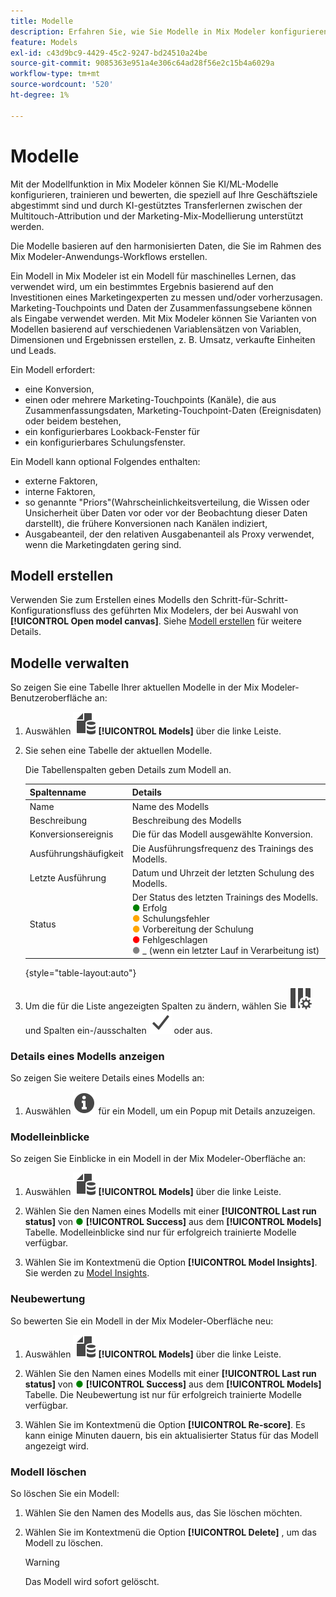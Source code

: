 ```yaml
---
title: Modelle
description: Erfahren Sie, wie Sie Modelle in Mix Modeler konfigurieren und verwenden.
feature: Models
exl-id: c43d9bc9-4429-45c2-9247-bd24510a24be
source-git-commit: 9085363e951a4e306c64ad28f56e2c15b4a6029a
workflow-type: tm+mt
source-wordcount: '520'
ht-degree: 1%

---
```


# Modelle

Mit der Modellfunktion in Mix Modeler können Sie KI/ML-Modelle konfigurieren, trainieren und bewerten, die speziell auf Ihre Geschäftsziele abgestimmt sind und durch KI-gestütztes Transferlernen zwischen der Multitouch-Attribution und der Marketing-Mix-Modellierung unterstützt werden.

Die Modelle basieren auf den harmonisierten Daten, die Sie im Rahmen des Mix Modeler-Anwendungs-Workflows erstellen.

Ein Modell in Mix Modeler ist ein Modell für maschinelles Lernen, das verwendet wird, um ein bestimmtes Ergebnis basierend auf den Investitionen eines Marketingexperten zu messen und/oder vorherzusagen. Marketing-Touchpoints und Daten der Zusammenfassungsebene können als Eingabe verwendet werden. Mit Mix Modeler können Sie Varianten von Modellen basierend auf verschiedenen Variablensätzen von Variablen, Dimensionen und Ergebnissen erstellen, z. B. Umsatz, verkaufte Einheiten und Leads.

Ein Modell erfordert:

* eine Konversion,
* einen oder mehrere Marketing-Touchpoints (Kanäle), die aus Zusammenfassungsdaten, Marketing-Touchpoint-Daten (Ereignisdaten) oder beidem bestehen,
* ein konfigurierbares Lookback-Fenster für
* ein konfigurierbares Schulungsfenster.

Ein Modell kann optional Folgendes enthalten:

* externe Faktoren,
* interne Faktoren,
* so genannte &quot;Priors&quot;(Wahrscheinlichkeitsverteilung, die Wissen oder Unsicherheit über Daten vor oder vor der Beobachtung dieser Daten darstellt), die frühere Konversionen nach Kanälen indiziert,
* Ausgabeanteil, der den relativen Ausgabenanteil als Proxy verwendet, wenn die Marketingdaten gering sind.


## Modell erstellen

Verwenden Sie zum Erstellen eines Modells den Schritt-für-Schritt-Konfigurationsfluss des geführten Mix Modelers, der bei Auswahl von **[!UICONTROL Open model canvas]**. Siehe [Modell erstellen](create.md) für weitere Details.

## Modelle verwalten

So zeigen Sie eine Tabelle Ihrer aktuellen Modelle in der Mix Modeler-Benutzeroberfläche an:

1. Auswählen ![](/help/assets//icons/FileData.svg) **[!UICONTROL Models]** über die linke Leiste.

1. Sie sehen eine Tabelle der aktuellen Modelle.

   Die Tabellenspalten geben Details zum Modell an.

   | Spaltenname | Details |
   |---|---|
   | Name | Name des Modells |
   | Beschreibung | Beschreibung des Modells |
   | Konversionsereignis | Die für das Modell ausgewählte Konversion. |
   | Ausführungshäufigkeit | Die Ausführungsfrequenz des Trainings des Modells. |
   | Letzte Ausführung | Datum und Uhrzeit der letzten Schulung des Modells. |
   | Status | Der Status des letzten Trainings des Modells. <br/><span style="color:green">●</span> Erfolg<br/><span style="color:orange">●</span> Schulungsfehler<br/> <span style="color:orange">●</span> Vorbereitung der Schulung <br/><span style="color:red">●</span> Fehlgeschlagen <br/><span style="color:gray">●</span> _ (wenn ein letzter Lauf in Verarbeitung ist) |

   {style="table-layout:auto"}

1. Um die für die Liste angezeigten Spalten zu ändern, wählen Sie ![Spalteneinstellungen](/help/assets//icons/ColumnSetting.svg) und Spalten ein-/ausschalten ![Überprüfen](/help/assets//icons/Checkmark.svg) oder aus.


### Details eines Modells anzeigen

So zeigen Sie weitere Details eines Modells an:

1. Auswählen ![Info](/help/assets//icons/Info.svg) für ein Modell, um ein Popup mit Details anzuzeigen.



### Modelleinblicke

So zeigen Sie Einblicke in ein Modell in der Mix Modeler-Oberfläche an:

1. Auswählen ![](/help/assets//icons/FileData.svg) **[!UICONTROL Models]** über die linke Leiste.

1. Wählen Sie den Namen eines Modells mit einer **[!UICONTROL Last run status]** von <span style="color:green">●</span> **[!UICONTROL Success]** aus dem **[!UICONTROL Models]** Tabelle. Modelleinblicke sind nur für erfolgreich trainierte Modelle verfügbar.

1. Wählen Sie im Kontextmenü die Option **[!UICONTROL Model Insights]**. Sie werden zu [Model Insights](insights.md).


### Neubewertung


So bewerten Sie ein Modell in der Mix Modeler-Oberfläche neu:

1. Auswählen ![](/help/assets//icons/FileData.svg) **[!UICONTROL Models]** über die linke Leiste.

1. Wählen Sie den Namen eines Modells mit einer **[!UICONTROL Last run status]** von <span style="color:green">●</span> **[!UICONTROL Success]** aus dem **[!UICONTROL Models]** Tabelle. Die Neubewertung ist nur für erfolgreich trainierte Modelle verfügbar.

1. Wählen Sie im Kontextmenü die Option **[!UICONTROL Re-score]**. Es kann einige Minuten dauern, bis ein aktualisierter Status für das Modell angezeigt wird.


### Modell löschen

So löschen Sie ein Modell:

1. Wählen Sie den Namen des Modells aus, das Sie löschen möchten.

1. Wählen Sie im Kontextmenü die Option **[!UICONTROL Delete]** , um das Modell zu löschen.

   >[!WARNING]
   >
   >Das Modell wird sofort gelöscht.


